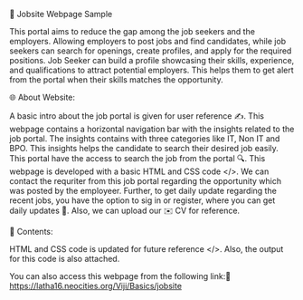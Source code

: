 💼 Jobsite Webpage Sample

This portal aims to reduce the gap among the  job seekers and the employers. 
Allowing employers to post jobs and find candidates, while job seekers can search for openings, create profiles, and apply for the required positions. 
Job Seeker can build a profile showcasing their skills, experience, and qualifications to attract potential employers. 
This helps them to get alert from the portal when their skills matches the opportunity. 


🌐 About Website:

A basic intro about the job portal is given for user reference ✍️.
This webpage contains a horizontal navigation bar with the insights related to the job portal. 
The insights contains with three categories like IT, Non IT and BPO. This insights helps the candidate to search their desired job easily.
This portal have the access to search the job from the portal 🔍.
This webpage is developed with a basic HTML and CSS code </>.
We can contact the requriter from this job portal regarding the opportunity which was posted by the employeer.
Further, to get daily update regarding the recent jobs, you have the option to sig in or register, where you can get daily updates 🔔.
Also, we can upload our ✉️ CV for reference.

📝 Contents:

HTML and CSS code is updated for future reference </>.
Also, the output for this code is also attached.

You can also access this webpage from the following link:🔗 https://latha16.neocities.org/Viji/Basics/jobsite
